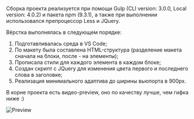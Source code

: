 Сборка проекта реализуется при помощи Gulp (CLI version: 3.0.0, Local version: 4.0.2) и пакета npm (9.3.1), 
а также при выполнении использовался препроцессор Less и JQuery.

Вёрстка выполнялась в следующем порядке:
1. Подготавливалась среда в VS Code;
2. По макету была составлена HTML-структура (разделение макета сначала на блоки, после - на элементы);
3. Прописала стили для каждого элемента в каждом блоке;
4. Создан скрипт с JQuery для изменения цвета первого и последнего слова в заголовке;
5. Реализация минимального адаптива до ширины вьюпорта в 900px.

В корне проекта есть видео-preview, оно по качеству лучше, чем гифка ниже :)

![Preview](https://github.com/bandimaf/degital-agency/blob/main/preview.gif)
